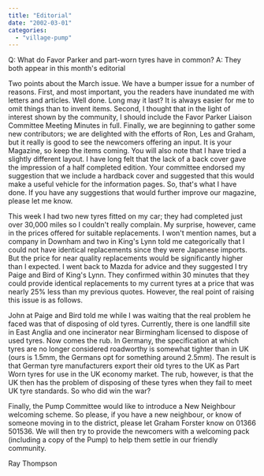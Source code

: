 ```yaml
---
title: "Editorial"
date: "2002-03-01"
categories: 
  - "village-pump"
---
```


Q: What do Favor Parker and part-worn tyres have in common? A: They both appear in this month's editorial

Two points about the March issue. We have a bumper issue for a number of reasons. First, and most important, you the readers have inundated me with letters and articles. Well done. Long may it last? It is always easier for me to omit things than to invent items. Second, I thought that in the light of interest shown by the community, I should include the Favor Parker Liaison Committee Meeting Minutes in full. Finally, we are beginning to gather some new contributors; we are delighted with the efforts of Ron, Les and Graham, but it really is good to see the newcomers offering an input. It is your Magazine, so keep the items coming. You will also note that I have tried a slightly different layout. I have long felt that the lack of a back cover gave the impression of a half completed edition. Your committee endorsed my suggestion that we include a hardback cover and suggested that this would make a useful vehicle for the information pages. So, that's what I have done. If you have any suggestions that would further improve our magazine, please let me know.

This week I had two new tyres fitted on my car; they had completed just over 30,000 miles so I couldn't really complain. My surprise, however, came in the prices offered for suitable replacements. I won't mention names, but a company in Downham and two in King's Lynn told me categorically that I could not have identical replacements since they were Japanese imports. But the price for near quality replacements would be significantly higher than I expected. I went back to Mazda for advice and they suggested I try Paige and Bird of King's Lynn. They confirmed within 30 minutes that they could provide identical replacements to my current tyres at a price that was nearly 25% less than my previous quotes. However, the real point of raising this issue is as follows.

John at Paige and Bird told me while I was waiting that the real problem he faced was that of disposing of old tyres. Currently, there is one landfill site in East Anglia and one incinerator near Birmingham licensed to dispose of used tyres. Now comes the rub. In Germany, the specification at which tyres are no longer considered roadworthy is somewhat tighter than in UK (ours is 1.5mm, the Germans opt for something around 2.5mm). The result is that German tyre manufacturers export their old tyres to the UK as Part Worn tyres for use in the UK economy market. The rub, however, is that the UK then has the problem of disposing of these tyres when they fail to meet UK tyre standards. So who did win the war?

Finally, the Pump Committee would like to introduce a New Neighbour welcoming scheme. So please, if you have a new neighbour, or know of someone moving in to the district, please let Graham Forster know on 01366 501536. We will then try to provide the newcomers with a welcoming pack (including a copy of the Pump) to help them settle in our friendly community.

Ray Thompson
